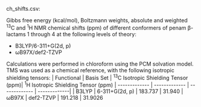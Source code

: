 
ch_shifts.csv:

Gibbs free energy (kcal/mol), Boltzmann weights, absolute and weighted <sup>13</sup>C and <sup>1</sup>H NMR chemical shifts (ppm) of different conformers of penam β-lactams 1 through 4 at the following levels of theory:
* B3LYP/6-311+G(2d, p)
* ωB97X/def2-TZVP

Calculations were performed in chloroform using the PCM solvation model. TMS was used as a chemical reference, with the following isotropic shielding tensors: 
| Functional    | Basis Set | <sup>13</sup>C Isotropic Shielding Tensor (ppm)| <sup>1</sup>H Isotropic Shielding Tensor (ppm)
| ------------- | ------------- | ------------- | -------------|
| B3LYP  | 6-311+G(2d, p) | 183.737 | 31.940
| ωB97X | def2-TZVP | 191.218 | 31.9026
